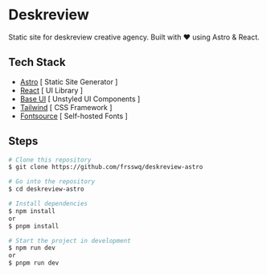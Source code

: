 # Deskreview

Static site for deskreview creative agency. Built with ❤️ using Astro & React.

## Tech Stack

- [Astro](https://astro.build/) [ Static Site Generator ]
- [React](https://react.dev/) [ UI Library ]
- [Base UI](https://base-ui.com/) [ Unstyled UI Components ]
- [Tailwind](https://tailwindcss.com/) [ CSS Framework ]
- [Fontsource](https://fontsource.org/) [ Self-hosted Fonts ]

## Steps

```bash
# Clone this repository
$ git clone https://github.com/frsswq/deskreview-astro
```

```bash
# Go into the repository
$ cd deskreview-astro
```

```bash
# Install dependencies
$ npm install
or
$ pnpm install
```

```bash
# Start the project in development
$ npm run dev
or
$ pnpm run dev
```
